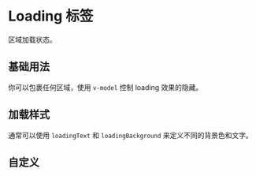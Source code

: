 <script setup>
import loadingBase from "./loading-base.vue"
import loadingStyle from "./loading-style.vue"
import loadingSlot from "./loading-slot.vue"
</script>


# Loading 标签

区域加载状态。

## 基础用法

你可以包裹任何区域，使用 ```v-model``` 控制 loading 效果的隐藏。

<loadingBase />

## 加载样式

通常可以使用 ```loadingText``` 和 ```loadingBackground``` 来定义不同的背景色和文字。

<loadingStyle />


## 自定义



<loadingSlot />
